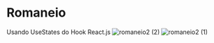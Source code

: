# Romaneio
Usando UseStates do Hook React.js
![romaneio2 (2)](https://user-images.githubusercontent.com/93062636/140330770-156e021b-d05f-4990-b6cc-d64996bbb802.png)
![romaneio2 (1)](https://user-images.githubusercontent.com/93062636/140330771-8d23910c-dd72-4a8b-8502-8d5a4e657769.png)
